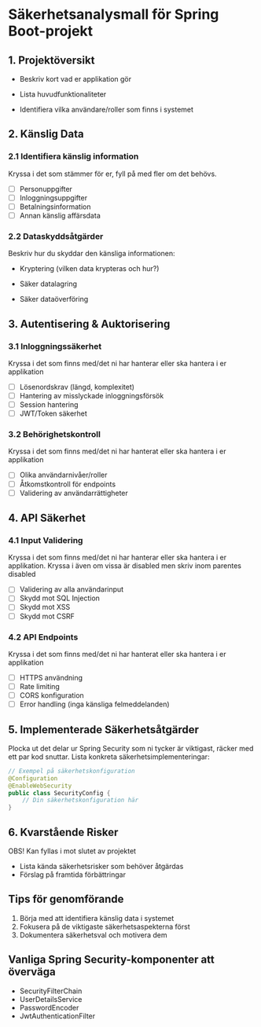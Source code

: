 # Säkerhetsanalysmall för Spring Boot-projekt

## 1. Projektöversikt

- Beskriv kort vad er applikation gör

- Lista huvudfunktionaliteter

- Identifiera vilka användare/roller som finns i systemet

## 2. Känslig Data

### 2.1 Identifiera känslig information

Kryssa i det som stämmer för er, fyll på med fler om det behövs.

- [ ] Personuppgifter
- [ ] Inloggningsuppgifter
- [ ] Betalningsinformation
- [ ] Annan känslig affärsdata

### 2.2 Dataskyddsåtgärder

Beskriv hur du skyddar den känsliga informationen:

- Kryptering (vilken data krypteras och hur?)

- Säker datalagring

- Säker dataöverföring

## 3. Autentisering & Auktorisering

### 3.1 Inloggningssäkerhet

Kryssa i det som finns med/det ni har hanterar eller ska hantera i er applikation

- [ ] Lösenordskrav (längd, komplexitet)
- [ ] Hantering av misslyckade inloggningsförsök
- [ ] Session hantering
- [ ] JWT/Token säkerhet

### 3.2 Behörighetskontroll

Kryssa i det som finns med/det ni har hanterat eller ska hantera i er applikation

- [ ] Olika användarnivåer/roller
- [ ] Åtkomstkontroll för endpoints
- [ ] Validering av användarrättigheter

## 4. API Säkerhet

### 4.1 Input Validering

Kryssa i det som finns med/det ni har hanterar eller ska hantera i er applikation. Kryssa i även om vissa är disabled men skriv inom parentes disabled

- [ ] Validering av alla användarinput
- [ ] Skydd mot SQL Injection
- [ ] Skydd mot XSS
- [ ] Skydd mot CSRF

### 4.2 API Endpoints

Kryssa i det som finns med/det ni har hanterat eller ska hantera i er applikation

- [ ] HTTPS användning
- [ ] Rate limiting
- [ ] CORS konfiguration
- [ ] Error handling (inga känsliga felmeddelanden)

## 5. Implementerade Säkerhetsåtgärder

Plocka ut det delar ur Spring Security som ni tycker är viktigast, räcker med ett par kod snuttar.
Lista konkreta säkerhetsimplementeringar:

```java
// Exempel på säkerhetskonfiguration
@Configuration
@EnableWebSecurity
public class SecurityConfig {
    // Din säkerhetskonfiguration här
}
```

## 6. Kvarstående Risker

OBS! Kan fyllas i mot slutet av projektet

- Lista kända säkerhetsrisker som behöver åtgärdas
- Förslag på framtida förbättringar

## Tips för genomförande

1. Börja med att identifiera känslig data i systemet
2. Fokusera på de viktigaste säkerhetsaspekterna först
3. Dokumentera säkerhetsval och motivera dem

## Vanliga Spring Security-komponenter att överväga

- SecurityFilterChain
- UserDetailsService
- PasswordEncoder
- JwtAuthenticationFilter

